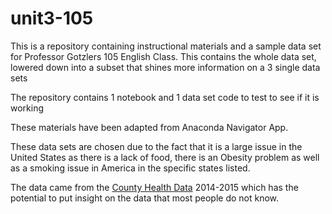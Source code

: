 # unit3-105

 This is a repository containing instructional materials and a sample data set for Professor Gotzlers 105 English Class. This contains the whole data set, lowered down into a subset that shines more information on a 3 single data sets

The repository contains 1 notebook and 1 data set code to test to see if it is working

These materials have been adapted from Anaconda Navigator App.

These data sets are chosen due to the fact that it is a large issue in the United States as there is a lack of food, there is an Obesity problem as well as a smoking issue in America in the specific states listed. 

The data came from the [County Health Data](#https://uncch.instructure.com/courses/4844/files/1951168?wrap=1) 2014-2015 which has the potential to put insight on the data that most people do not know.
